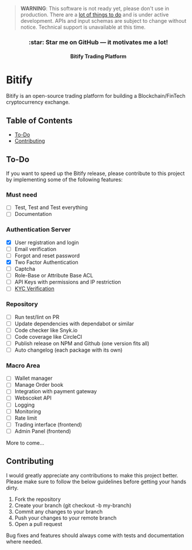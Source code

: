 > <b>WARNING</b>: This software is not ready yet, please don't use in production. There are a [lot of things to do](#to-do) and is under active development. APIs and input schemas are subject to change without notice. Technical support is unavailable at this time.

<h3 align="center">
:star: Star me on GitHub — it motivates me a lot!
</h3>
<h4 align="center">Bitify Trading Platform</h4>

# Bitify

Bitify is an open-source trading platform for building a Blockchain/FinTech cryptocurrency exchange.

## Table of Contents

- [To-Do](#to-do)
- [Contributing](#contributing)

## To-Do

If you want to speed up the Bitify release, please contribute to this project by implementing some of the following features:

### Must need
- [ ] Test, Test and Test everything
- [ ] Documentation

### Authentication Server
- [x] User registration and login
- [ ] Email verification
- [ ] Forgot and reset password
- [x] Two Factor Authentication
- [ ] Captcha
- [ ] Role-Base or Attribute Base ACL
- [ ] API Keys with permissions and IP restriction
- [ ] [KYC Verification](https://en.wikipedia.org/wiki/Know_your_customer)

### Repository
- [ ] Run test/lint on PR
- [ ] Update dependencies with dependabot or similar
- [ ] Code checker like Snyk.io
- [ ] Code coverage like CircleCI
- [ ] Publish release on NPM and Github (one version fits all)
- [ ] Auto changelog (each package with its own)

### Macro Area
- [ ] Wallet manager
- [ ] Manage Order book
- [ ] Integration with payment gateway
- [ ] Webscoket API
- [ ] Logging
- [ ] Monitoring
- [ ] Rate limit
- [ ] Trading interface (frontend)
- [ ] Admin Panel (frontend)

More to come...

## Contributing

I would greatly appreciate any contributions to make this project better. Please make sure to follow the below guidelines before getting your hands dirty.

1. Fork the repository
2. Create your branch (git checkout -b my-branch)
3. Commit any changes to your branch
4. Push your changes to your remote branch
5. Open a pull request

Bug fixes and features should always come with tests and documentation where needed.